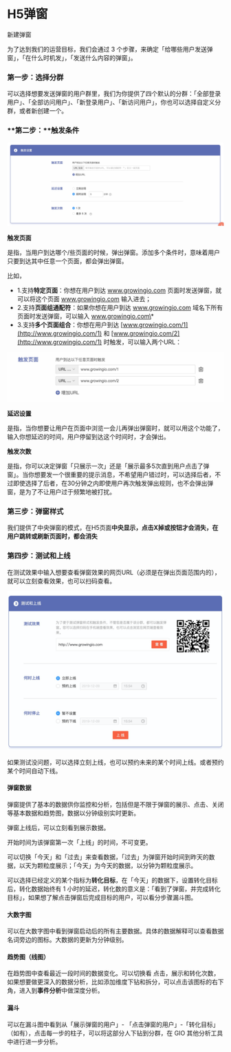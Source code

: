# H5弹窗

新建弹窗

为了达到我们的运营目标，我们会通过 3 个步骤，来确定「给哪些用户发送弹窗」，「在什么时机发」，「发送什么内容的弹窗」。

### **第一步：选择分群**

可以选择想要发送弹窗的用户群里，我们为你提供了四个默认的分群：「全部登录用户」、「全部访问用户」、「新登录用户」、「新访问用户」，你也可以选择自定义分群，或者新创建一个。

### **第二步：**触发条件

![](../../.gitbook/assets/chu-fa-tiao-jian-2.png)

**触发页面**

是指，当用户到达哪个/些页面的时候，弹出弹窗。添加多个条件时，意味着用户只要到达其中任意一个页面，都会弹出弹窗。

比如，

* 1.支持**特定页面**：你想在用户到达 www.growingio.com 页面时发送弹窗，就可以将这个页面 www.growingio.com 输入进去；
* 2.支持**页面组通配符**：如果你想在用户到达 www.growingio.com 域名下所有页面时发送弹窗，可以输入 www.growingio.com\*
* 3.支持**多个页面组合**：你想在用户到达 [www.growingio.com/1](http://www.growingio.com/1) 和 [www.growingio.com/2](http://www.growingio.com/1) 时触发，可以输入两个URL：

![](../../.gitbook/assets/chu-fa-ye-mian.png)

**延迟设置**

是指，当你想要让用户在页面中浏览一会儿再弹出弹窗时，就可以用这个功能了，输入你想延迟的时间，用户停留到达这个时间时，才会弹出。

**触发次数**

是指，你可以决定弹窗「只展示一次」还是「展示最多5次直到用户点击了弹窗」。当你想要发一个很重要的提示消息，不希望用户错过时，可以选择后者，不过即使选择了后者，在30分钟之内即使用户再次触发弹出规则，也不会弹出弹窗，是为了不让用户过于频繁地被打扰。

### **第三步：弹窗样式**

我们提供了中央弹窗的模式，在H5页面**中央显示，点击X掉或按钮才会消失，在用户跳转或刷新页面时，都会消失**

### 第四步：测试和上线

在测试效果中输入想要查看弹窗效果的网页URL（必须是在弹出页面范围内的），就可以立刻查看效果，也可以扫码查看。

![](../../.gitbook/assets/image%20%2852%29.png)

如果测试没问题，可以选择立刻上线，也可以预约未来的某个时间上线。或者预约某个时间自动下线。

#### 弹窗数据

弹窗提供了基本的数据供你监控和分析，包括但是不限于弹窗的展示、点击、关闭等基本数据和趋势图，数据以分钟级别实时更新。

弹窗上线后，可以立刻看到展示数据。

开始时间为该弹窗第一次「上线」的时间，不可变更。

可以切换「今天」和「过去」来查看数据，「过去」为弹窗开始时间到昨天的数据，以天为颗粒度展示；「今天」为今天的数据，以分钟为颗粒度展示。

可以选择已经定义的某个指标为**转化目标**，在「今天」的数据下，设置转化目标后，转化数据始终有 1 小时的延迟，转化数的意义是：「看到了弹窗，并完成转化目标」，如果想了解点击弹窗后完成目标的用户，可以看分步骤漏斗图。

#### **大数字图**

可以在大数字图中看到弹窗启动后的所有主要数据。具体的数据解释可以查看数据名词旁边的图标。大数据的更新为分钟级别。

#### **趋势图（线图）**

在趋势图中查看最近一段时间的数据变化。可以切换看 点击，展示和转化次数，如果想要做更深入的数据分析，比如添加维度下钻和拆分，可以点击该图标的右下角，进入到**事件分析**中做深度分析。

#### **漏斗**

可以在漏斗图中看到从「展示弹窗的用户」- 「点击弹窗的用户」-「转化目标」（如有），点击每一步的柱子，可以将这部分人下钻到分群，在 GIO 其他分析工具中进行进一步分析。

